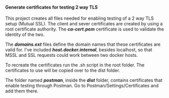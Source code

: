 #### Generate certificates for testing 2 way TLS

This project creates all files needed for enabling testing of a 2 way TLS setup (Mutual SSL).
The client and sever certificates are created by using a root certificate authority. The **_ca-cert.pem_** certificate
is used to validate the identity of the two. 

The **_domains.ext_** files define the domain names that these certificates are valid for. I've included **_host.docker.internal_**,
besides localhost, so that MSSL and SSL requests could work between two docker hosts.

To recreate the certificates run the .sh script in the root folder. The certificates to use will be copied over to the dist folder.

The folder named **_postman_**, inside the **_dist_** folder, contains certificates that enable testing through Postman. 
Go to Postman/Settings/Certificates and add them there.